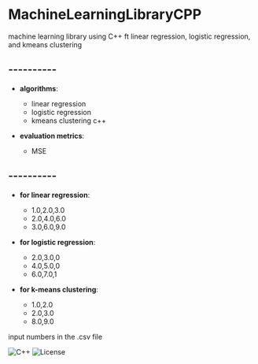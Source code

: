 # MachineLearningLibraryCPP
machine learning library using C++ ft linear regression, logistic regression, and kmeans clustering

## ----------
- **algorithms**:
  - linear regression
  - logistic regression
  - kmeans clustering c++
    
- **evaluation metrics**:
  - MSE


## ----------

- **for linear regression**:
  - 1.0,2.0,3.0
  - 2.0,4.0,6.0
  - 3.0,6.0,9.0

- **for logistic regression**:
  - 2.0,3.0,0
  - 4.0,5.0,0
  - 6.0,7.0,1

- **for k-means clustering**:
  - 1.0,2.0
  - 2.0,3.0
  - 8.0,9.0

input numbers in the .csv file


![C++](https://img.shields.io/badge/C++-17-blue)
![License](https://img.shields.io/badge/License-MIT-green)
